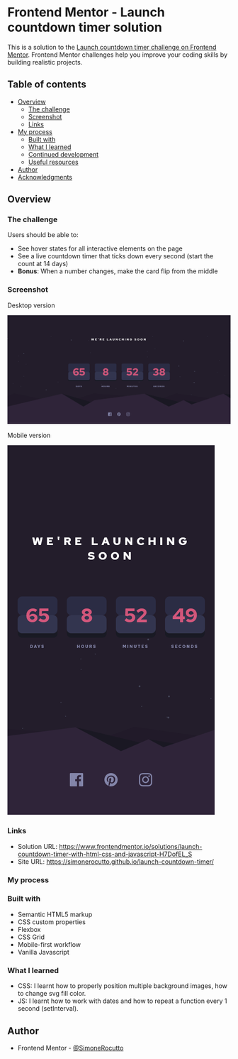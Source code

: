 # Frontend Mentor - Launch countdown timer solution

This is a solution to the [Launch countdown timer challenge on Frontend Mentor](https://www.frontendmentor.io/challenges/launch-countdown-timer-N0XkGfyz-). Frontend Mentor challenges help you improve your coding skills by building realistic projects. 

## Table of contents

- [Overview](#overview)
  - [The challenge](#the-challenge)
  - [Screenshot](#screenshot)
  - [Links](#links)
- [My process](#my-process)
  - [Built with](#built-with)
  - [What I learned](#what-i-learned)
  - [Continued development](#continued-development)
  - [Useful resources](#useful-resources)
- [Author](#author)
- [Acknowledgments](#acknowledgments)

## Overview

### The challenge

Users should be able to:

- See hover states for all interactive elements on the page
- See a live countdown timer that ticks down every second (start the count at 14 days)
- **Bonus**: When a number changes, make the card flip from the middle

### Screenshot

Desktop version

![Desktop version](https://github.com/SimoneRocutto/launch-countdown-timer/blob/master/results/desktop.png?raw=true)

Mobile version

![Mobile version](https://github.com/SimoneRocutto/launch-countdown-timer/blob/master/results/mobile.png?raw=true)

### Links

- Solution URL: https://www.frontendmentor.io/solutions/launch-countdown-timer-with-html-css-and-javascript-H7DofEL_S
- Site URL: https://simonerocutto.github.io/launch-countdown-timer/

### My process
### Built with

- Semantic HTML5 markup
- CSS custom properties
- Flexbox
- CSS Grid
- Mobile-first workflow
- Vanilla Javascript

### What I learned

- CSS: I learnt how to properly position multiple background images, how to change svg fill color.
- JS: I learnt how to work with dates and how to repeat a function every 1 second (setInterval).

## Author

- Frontend Mentor - [@SimoneRocutto](https://www.frontendmentor.io/profile/SimoneRocutto)
